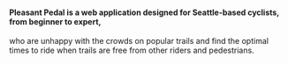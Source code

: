 #### Pleasant Pedal is a web application designed for Seattle-based cyclists, from beginner to expert, 
who are unhappy with the crowds on popular trails and find the optimal times to ride when
trails are free from other riders and pedestrians.
